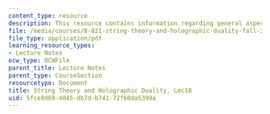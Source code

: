 ```yaml
---
content_type: resource
description: This resource contains information regarding general aspects of the duality.
file: /media/courses/8-821-string-theory-and-holographic-duality-fall-2014/5fce8d694045db7db74172f60da5399a_MIT8_821S15_Lec18.pdf
file_type: application/pdf
learning_resource_types:
- Lecture Notes
ocw_type: OCWFile
parent_title: Lecture Notes
parent_type: CourseSection
resourcetype: Document
title: String Theory and Holographic Duality, Lec18
uid: 5fce8d69-4045-db7d-b741-72f60da5399a
---
```

